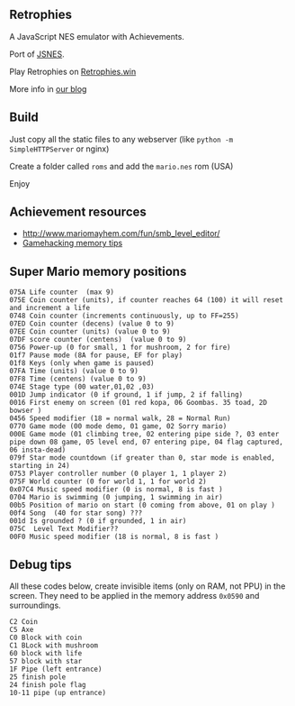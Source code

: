 ## Retrophies

A JavaScript NES emulator with Achievements.

Port of [JSNES](https://github.com/bfirsh/jsnes).

Play Retrophies on [Retrophies.win](http//retrophies.win)

More info in [our blog](http://coconauts.net/projects/retrophies)
## Build

Just copy all the static files to any webserver
(like `python -m SimpleHTTPServer` or nginx)

Create a folder called `roms` and add the `mario.nes` rom (USA)

Enjoy


## Achievement resources

- http://www.mariomayhem.com/fun/smb_level_editor/
- [Gamehacking memory tips](http://gamehacking.org/game/31010)

## Super Mario memory positions

    075A Life counter  (max 9)
    075E Coin counter (units), if counter reaches 64 (100) it will reset and increment a life
    0748 Coin counter (increments continuously, up to FF=255)
    07ED Coin counter (decens) (value 0 to 9)
    07EE Coin counter (units) (value 0 to 9)
    07DF score counter (centens)  (value 0 to 9)
    0756 Power-up (0 for small, 1 for mushroom, 2 for fire)
    01f7 Pause mode (8A for pause, EF for play)
    01f8 Keys (only when game is paused)
    07FA Time (units) (value 0 to 9)
    07F8 Time (centens) (value 0 to 9)
    074E Stage type (00 water,01,02 ,03)
    001D Jump indicator (0 if ground, 1 if jump, 2 if falling)
    0016 First enemy on screen (01 red kopa, 06 Goombas. 35 toad, 2D bowser )
    0456 Speed modifier (18 = normal walk, 28 = Normal Run)
    0770 Game mode (00 mode demo, 01 game, 02 Sorry mario)
    000E Game mode (01 climbing tree, 02 entering pipe side ?, 03 enter pipe down 08 game, 05 level end, 07 entering pipe, 04 flag captured, 06 insta-dead)
    079f Star mode countdown (if greater than 0, star mode is enabled, starting in 24)
    0753 Player controller number (0 player 1, 1 player 2)
    075F World counter (0 for world 1, 1 for world 2)
    0x07C4 Music speed modifier (0 is normal, 8 is fast )
    0704 Mario is swimming (0 jumping, 1 swimming in air)
    00b5 Position of mario on start (0 coming from above, 01 on play )
    00f4 Song  (40 for star song) ???
    001d Is grounded ? (0 if grounded, 1 in air)
    075C  Level Text Modifier??
    00F0 Music speed modifier (18 is normal, 8 is fast )

## Debug tips

All these codes below, create invisible items (only on RAM, not PPU) in the screen.
They need to be applied in the memory address `0x0590` and surroundings.

    C2 Coin
    C5 Axe
    C0 Block with coin
    C1 BLock with mushroom
    60 block with life
    57 block with star
    1F Pipe (left entrance)
    25 finish pole
    24 finish pole flag
    10-11 pipe (up entrance)
